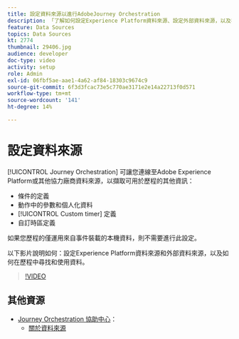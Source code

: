 ```yaml
---
title: 設定資料來源以進行AdobeJourney Orchestration
description: 「了解如何設定Experience Platform資料來源、設定外部資料來源，以及在歷程中尋找和使用資料。」
feature: Data Sources
topics: Data Sources
kt: 2774
thumbnail: 29406.jpg
audience: developer
doc-type: video
activity: setup
role: Admin
exl-id: 06fbf5ae-aae1-4a62-af84-18303c9674c9
source-git-commit: 6f3d3fcac73e5c770ae3171e2e14a22713f0d571
workflow-type: tm+mt
source-wordcount: '141'
ht-degree: 14%

---
```


# 設定資料來源

[!UICONTROL Journey Orchestration] 可讓您連線至Adobe Experience Platform或其他協力廠商資料來源，以擷取可用於歷程的其他資訊：

* 條件的定義
* 動作中的參數和個人化資料
* [!UICONTROL Custom timer] 定義
* 自訂時區定義

如果您歷程的僅運用來自事件裝載的本機資料，則不需要進行此設定。

以下影片說明如何：設定Experience Platform資料來源和外部資料來源，以及如何在歷程中尋找和使用資料。

>[!VIDEO](https://video.tv.adobe.com/v/29406?quality=12)

## 其他資源

* [Journey Orchestration 協助中心](https://docs.adobe.com/content/help/zh-Hant/journeys/using/journey-orchestration-home.html)：
   * [關於資料來源](https://docs.adobe.com/content/help/en/journeys/using/data-source-journeys/about-data-sources.html)
